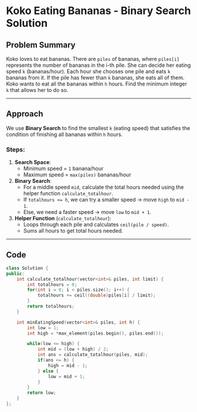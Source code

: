 # Koko Eating Bananas - Binary Search Solution

## Problem Summary
Koko loves to eat bananas. There are `piles` of bananas, where `piles[i]` represents the number of bananas in the i-th pile. She can decide her eating speed `k` (bananas/hour). Each hour she chooses one pile and eats `k` bananas from it. If the pile has fewer than `k` bananas, she eats all of them.  
Koko wants to eat all the bananas within `h` hours. Find the minimum integer `k` that allows her to do so.

---

## Approach
We use **Binary Search** to find the smallest `k` (eating speed) that satisfies the condition of finishing all bananas within `h` hours.

### Steps:
1. **Search Space**:  
   - Minimum speed = `1` banana/hour  
   - Maximum speed = `max(piles)` bananas/hour  
2. **Binary Search**:
   - For a middle speed `mid`, calculate the total hours needed using the helper function `calculate_totalhour`.
   - If `totalhours <= h`, we can try a smaller speed → move `high` to `mid - 1`.
   - Else, we need a faster speed → move `low` to `mid + 1`.
3. **Helper Function** (`calculate_totalhour`):
   - Loops through each pile and calculates `ceil(pile / speed)`.
   - Sums all hours to get total hours needed.

---

## Code
```cpp
class Solution {
public:
    int calculate_totalhour(vector<int>& piles, int limit) {
        int totalhours = 0;
        for(int i = 0; i < piles.size(); i++) {
            totalhours += ceil((double)piles[i] / limit);
        }
        return totalhours;
    }

    int minEatingSpeed(vector<int>& piles, int h) {
        int low = 1;
        int high = *max_element(piles.begin(), piles.end());

        while(low <= high) {
            int mid = (low + high) / 2;
            int ans = calculate_totalhour(piles, mid);
            if(ans <= h) {
                high = mid - 1;
            } else {
                low = mid + 1;
            }
        }
        return low;
    }
};
